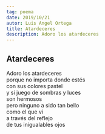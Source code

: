 ```yaml
---
tag: poema
date: 2019/10/21
autor: Luis Angel Ortega
title: Atardeceres
description: Adoro los atardeceres
---
```


## Atardeceres

Adoro los atardeceres  
porque no importa donde estés  
con sus colores pastel  
y si juego de sombras y luces  
son hermosos  
pero ninguno a sido tan bello  
como el que vi  
a través del reflejo  
de tus inigualables ojos
